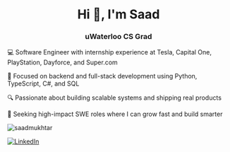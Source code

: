 <h1 align="center">Hi 👋, I'm Saad</h1>
<h3 align="center">uWaterloo CS Grad</h3>
<p>💻 Software Engineer with internship experience at Tesla, Capital One, PlayStation, Dayforce, and Super.com</p>
<p>🚀 Focused on backend and full-stack development using Python, TypeScript, C#, and SQL</p>
<p>🔍 Passionate about building scalable systems and shipping real products</p>
<p>🎯 Seeking high-impact SWE roles where I can grow fast and build smarter</p>
<p></p>
<p></p>
<p align="left"> <img src="https://komarev.com/ghpvc/?username=saadmukhtar&label=Profile%20views&color=0e75b6&style=flat" alt="saadmukhtar" /> </p>

[![LinkedIn](https://img.shields.io/badge/LinkedIn-%230077B5.svg?logo=linkedin&logoColor=white)](https://linkedin.com/in/saad-mukhtar) 
